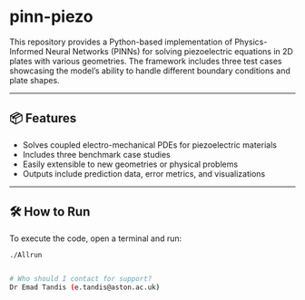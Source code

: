 # pinn-piezo

This repository provides a Python-based implementation of Physics-Informed Neural Networks (PINNs) for solving piezoelectric equations in 2D plates with various geometries. The framework includes three test cases showcasing the model’s ability to handle different boundary conditions and plate shapes.

---

## 📦 Features

- Solves coupled electro-mechanical PDEs for piezoelectric materials
- Includes three benchmark case studies
- Easily extensible to new geometries or physical problems
- Outputs include prediction data, error metrics, and visualizations

---

## 🛠 How to Run

To execute the code, open a terminal and run:

```bash
./Allrun


# Who should I contact for support?
Dr Emad Tandis (e.tandis@aston.ac.uk)
